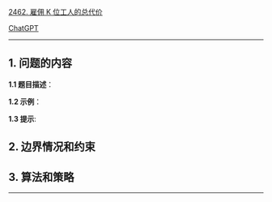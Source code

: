 [2462. 雇佣 K 位工人的总代价](https://leetcode.cn/problems/total-cost-to-hire-k-workers)

[ChatGPT](chat.openai.com)

---

## 1. 问题的内容
**1.1 题目描述**：

**1.2 示例**：

**1.3 提示**:

## 2. 边界情况和约束


## 3. 算法和策略

---

